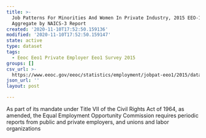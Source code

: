 ```yaml
---
title: >-
  Job Patterns For Minorities And Women In Private Industry, 2015 EEO-1 CBSA
  Aggregate by NAICS-3 Report
created: '2020-11-10T17:52:50.159136'
modified: '2020-11-10T17:52:50.159147'
state: active
type: dataset
tags:
  - Eeoc Eeo1 Private Employer Eeo1 Survey 2015
groups: []
csv_url: >-
  https://www.eeoc.gov/eeoc/statistics/employment/jobpat-eeo1/2015/datasets/year15_cbsa_nac3.txt
json_url: ''
layout: post

---
```

As part of its mandate under Title VII of the Civil Rights Act of 1964, as amended, the Equal Employment Opportunity Commission requires periodic reports from public and private employers, and unions and labor organizations 
